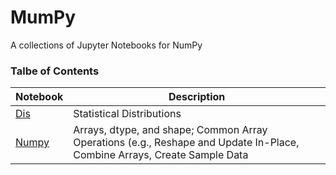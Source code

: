 # MumPy
A collections of Jupyter Notebooks for NumPy

### Talbe of Contents ###
|Notebook|Description|
|--------------|-----------------------------------|
|[Dis](./dis.ipynb)|Statistical Distributions|
|[Numpy](./numpy.ipynb)|Arrays, dtype, and shape; Common Array Operations (e.g., Reshape and Update In-Place, Combine Arrays, Create Sample Data|
